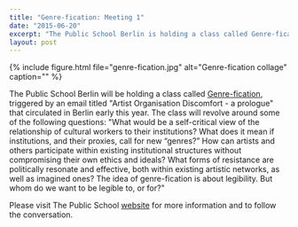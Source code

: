 ```yaml
---
title: "Genre-fication: Meeting 1"
date: "2015-06-20"
excerpt: "The Public School Berlin is holding a class called Genre-fication, triggered by an email titled Artist Organisation Discomfort - a prologue that circulated in Berlin early this year."
layout: post
---
```


{% include figure.html file="genre-fication.jpg" alt="Genre-fication collage" caption="" %}

The Public School Berlin will be holding a class called [Genre-fication](http://thepublicschool.org/node/38594), triggered by an email titled "Artist Organisation Discomfort - a prologue" that circulated in Berlin early this year. The class will revolve around some of the following questions: "What would be a self-critical view of the relationship of cultural workers to their institutions? What does it mean if institutions, and their proxies, call for new “genres?” How can artists and others participate within existing institutional structures without compromising their own ethics and ideals? What forms of resistance are politically resonate and effective, both within existing artistic networks, as well as imagined ones? The idea of genre-fication is about legibility. But whom do we want to be legible to, or for?"

Please visit The Public School [website](http://thepublicschool.org/node/38594) for more information and to follow the conversation.
